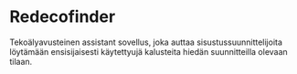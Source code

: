 # Redecofinder
Tekoälyavusteinen assistant sovellus, joka auttaa sisustussuunnittelijoita löytämään ensisijaisesti käytettyujä kalusteita hiedän suunnitteilla olevaan tilaan.
